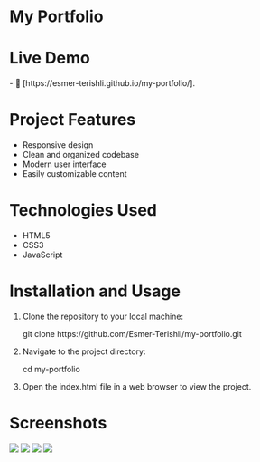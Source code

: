 <h1>My Portfolio</h1>

<h1>Live Demo</h1>
- 📄 [https://esmer-terishli.github.io/my-portfolio/].

<h1>Project Features</h1>
<ul>
  <li>Responsive design</li>
  <li>Clean and organized codebase</li>
  <li>Modern user interface</li>
  <li>Easily customizable content</li>
</ul>

<h1>Technologies Used</h1>
<ul>
  <li>HTML5</li>
  <li>CSS3</li>
  <li>JavaScript</li>
</ul>

<h1>Installation and Usage</h1>
<ol>
  <li>Clone the repository to your local machine:
    <p>git clone https://github.com/Esmer-Terishli/my-portfolio.git</p>
  </li>
    <li>Navigate to the project directory:
    <p>cd my-portfolio</p>
  </li>
  <li>Open the index.html file in a web browser to view the project.</li>
</ol>

<h1>Screenshots</h1>
<img src="https://i.imgur.com/7B1JvV4.png">
<img src="https://i.imgur.com/zpOPxtu.png">
<img src="https://i.imgur.com/8fgYWlo.png">
<img src="https://i.imgur.com/biMXAbE.png">

